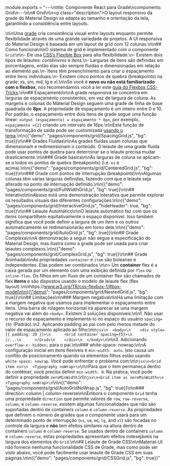 module.exports = "---\ntitle: Componente React para Grade\ncomponents: Grid\n---\n\n# Grid\n\n<p class=\"description\">O layout responsivo da grade do Material Design se adapta ao tamanho e orientação da tela, garantindo a consistência entre layouts.</p>\n\nUma [grade](https://material.io/design/layout/responsive-layout-grid.html) cria consistência visual entre layouts enquanto permite flexibilidade através de uma grande variedade de projetos. A UI responsiva do Material Design é baseada em um layout de grid com 12 colunas.\n\n## Como funciona\n\nO sistema de grid é implementado com o componente `Grid`:\n\n- Ele usa [CSS’s Flexible Box](https://www.w3.org/TR/css-flexbox-1/) para alta flexibilidade.\n- Existem dois tipos de leiautes: *contêineres* e *itens*.\n- Larguras de itens são definidas em porcentagens, então elas são sempre fluidas e dimensionadas em relação ao elemento pai.\n- Itens têm preenchimento para criar o espaçamento entre itens individuais.\n- Existem cinco pontos de quebra (breakpoints) na grade: xs, sm, md, lg e xl.\n\nSe você é **novo ou não está familiarizado com o flexbox**, nós recomendamos você a ler este [guia do Flexbox CSS-Tricks](https://css-tricks.com/snippets/css/a-guide-to-flexbox/).\n\n## Espaçamento\n\nA grade responsiva se concentra em larguras de espaçamento consistentes, em vez de largura de coluna. As margens e colunas do Material Design seguem uma grade de linha de base quadrada de **8px**. A propriedade de espaçamento é um inteiro entre 0 e 10. Por padrão, o espaçamento entre dois itens de grade segue uma função linear: `output (espaçamento) = espaçamento * 8px`, por exemplo, `espaçamento ={2}` criando um intervalo de 16px.\n\nEsta função de transformação de saída pode ser customizada [usando o tema](/customization/spacing/).\n\n{{\"demo\": \"pages/components/grid/SpacingGrid.js\", \"bg\": true}}\n\n## Grades Fluídas\n\nAs grades fluídas usam colunas que dimensionam e redimensionam o conteúdo. O leiaute de uma grade fluída pode usar pontos de quebra para determinar se o leiaute precisa mudar drasticamente.\n\n### Grade básica\n\nAs larguras de coluna se aplicam-se a todos os pontos de quebra (breakpoints) (i.e. `xs` e acima).\n\n{{\"demo\": \"pages/components/grid/CenteredGrid.js\", \"bg\": true}}\n\n### Grade com pontos de interrupção (breakpoints)\n\nAlgumas colunas têm várias larguras definidas, fazendo com que o leiaute seja alterado no ponto de interrupção definido.\n\n{{\"demo\": \"pages/components/grid/FullWidthGrid.js\", \"bg\": true}}\n\n## Interativo\n\nAbaixo está uma demonstração interativa que permite explorar os resultados visuais das diferentes configurações:\n\n{{\"demo\": \"pages/components/grid/InteractiveGrid.js\", \"hideHeader\": true, \"bg\": true}}\n\n## Leiaute Automático\n\nO leiaute automático faz com que os *items* compartilhem equitativamente o espaço disponível. Isso também significa que você pode definir a largura de um *item* e os outros automaticamente se redimensionarão em torno dele.\n\n{{\"demo\": \"pages/components/grid/AutoGrid.js\", \"bg\": true}}\n\n## Grade Complexa\n\nA demonstração a seguir não segue a especificação do Material Design, mas ilustra como a grade pode ser usada para criar leiautes complexos.\n\n{{\"demo\": \"pages/components/grid/ComplexGrid.js\", \"bg\": true}}\n\n## Grade Aninhada\n\nAs propriedades `container` e `item` são boleanas e independentes. Elas podem ser combinados.\n\n> Um **container** flex é a caixa gerada por um elemento com uma exibição definida por `flex` ou `inline-flex`. Os filhos em um fluxo de um container flex são chamados de flex **items** e são dispostos usando o modelo de leiaute flex (flex layout).\n\nhttps://www.w3.org/TR/css-flexbox-1/#box-model\n\n{{\"demo\": \"pages/components/grid/NestedGrid.js\", \"bg\": true}}\n\n## Limitações\n\n### Margem negativa\n\nHá uma limitação com a margem negativa que usamos para implementar o espaçamento entre itens. Uma barra de rolagem horizontal irá aparecer se uma margem negativa vai além do `<body>`. Existem 3 soluções disponíveis:\n\n1. Não usar o recurso de espaçamento e implementá-lo no espaço do usuário `spacing={0}` (Padrão).\n2. Aplicando padding ao pai com pelo menos metade do valor de espaçamento aplicado ao filho:\n\n```jsx\n  <body>\n    <div style={{ padding: 20 }}>\n      <Grid container spacing={5}>\n        //...\n      </Grid>\n    </div>\n  </body>\n```\n\n3. Adicionando `overflow-x: hidden;` para o pai.\n\n### white-space: nowrap;\n\nA configuração inicial em itens flexíveis é `min-width: auto`. Isto causa um conflito de posicionamento quando os elementos filhos estão usando `white-space: nowrap`. Você pode enfrentar o problema com:\n\n```jsx\n<Grid item xs>\n  <Typography noWrap>\n```\n\nPara que o item permaneça dentro do contêiner, você precisa definir `min-width: 0`. Na prática, você pode definir a propriedade `zeroMinWidth`:\n\n```jsx\n<Grid item xs zeroMinWidth>\n  <Typography noWrap>\n```\n\n{{\"demo\": \"pages/components/grid/AutoGridNoWrap.js\", \"bg\": true}}\n\n### direction: column | column-reverse\n\nEmbora o componente `Grid` tenha uma propriedade `direction` que permite valores de `row`, `row-reverse`, `column`, e `column-reverse`, existem algumas funcionalidades que não são suportadas dentro de containers `column` e `column-reverse`. As propriedades que definem o número de grades que o componente usará para um determinado ponto de interrupção (`xs`, `sm`, `md`, `lg`, and `xl`) são focadas no controle da largura e **não** tem efeitos similares na altura dentro de containers `column` e `column-reverse`. Se usados dentro de containers `column` e `column-reverse`, estas propriedades apresentam efeitos indesejáveis na largura dos elementos do `Grid`.\n\n## Leiaute de Grade CSS\n\nMaterial-UI não fornece nenhuma funcionalidade CSS de Grade, mas como pode ser visto abaixo, você pode facilmente usar leiaute de Grade CSS em suas páginas.\n\n{{\"demo\": \"pages/components/grid/CSSGrid.js\", \"bg\": true}}"